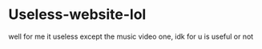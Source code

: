 # Useless-website-lol
well for me it useless except the music video one, idk for u is useful or not
